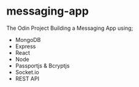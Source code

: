 # messaging-app
The Odin Project Building a Messaging App using;

- MongoDB
- Express
- React
- Node
- Passportjs & Bcryptjs
- Socket.io
- REST API
